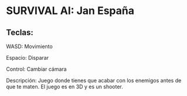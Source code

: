 # SURVIVAL AI: Jan España
Teclas:
-
WASD: Movimiento

Espacio: Disparar

Control: Cambiar cámara

Descripción: Juego donde tienes que acabar con los enemigos antes de que te maten. El juego es en 3D y es un shooter.
